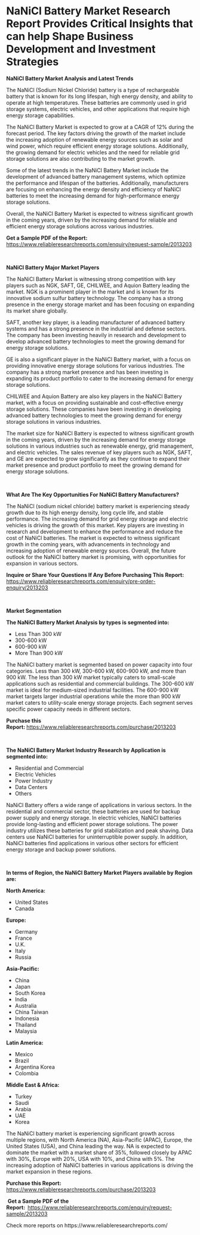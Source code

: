 <p><h1>NaNiCl Battery Market Research Report Provides Critical Insights that can help Shape Business Development and Investment Strategies</h1></p><p><strong>NaNiCl Battery Market Analysis and Latest Trends</strong></p>
<p><p>The NaNiCl (Sodium Nickel Chloride) battery is a type of rechargeable battery that is known for its long lifespan, high energy density, and ability to operate at high temperatures. These batteries are commonly used in grid storage systems, electric vehicles, and other applications that require high energy storage capabilities.</p><p>The NaNiCl Battery Market is expected to grow at a CAGR of 12% during the forecast period. The key factors driving the growth of the market include the increasing adoption of renewable energy sources such as solar and wind power, which require efficient energy storage solutions. Additionally, the growing demand for electric vehicles and the need for reliable grid storage solutions are also contributing to the market growth.</p><p>Some of the latest trends in the NaNiCl Battery Market include the development of advanced battery management systems, which optimize the performance and lifespan of the batteries. Additionally, manufacturers are focusing on enhancing the energy density and efficiency of NaNiCl batteries to meet the increasing demand for high-performance energy storage solutions.</p><p>Overall, the NaNiCl Battery Market is expected to witness significant growth in the coming years, driven by the increasing demand for reliable and efficient energy storage solutions across various industries.</p></p>
<p><strong>Get a Sample PDF of the Report:&nbsp;</strong> <a href="https://www.reliableresearchreports.com/enquiry/request-sample/2013203">https://www.reliableresearchreports.com/enquiry/request-sample/2013203</a></p>
<p>&nbsp;</p>
<p><strong>NaNiCl Battery Major Market Players</strong></p>
<p><p>The NaNiCl Battery Market is witnessing strong competition with key players such as NGK, SAFT, GE, CHILWEE, and Aquion Battery leading the market. NGK is a prominent player in the market and is known for its innovative sodium sulfur battery technology. The company has a strong presence in the energy storage market and has been focusing on expanding its market share globally.</p><p>SAFT, another key player, is a leading manufacturer of advanced battery systems and has a strong presence in the industrial and defense sectors. The company has been investing heavily in research and development to develop advanced battery technologies to meet the growing demand for energy storage solutions.</p><p>GE is also a significant player in the NaNiCl Battery market, with a focus on providing innovative energy storage solutions for various industries. The company has a strong market presence and has been investing in expanding its product portfolio to cater to the increasing demand for energy storage solutions.</p><p>CHILWEE and Aquion Battery are also key players in the NaNiCl Battery market, with a focus on providing sustainable and cost-effective energy storage solutions. These companies have been investing in developing advanced battery technologies to meet the growing demand for energy storage solutions in various industries.</p><p>The market size for NaNiCl Battery is expected to witness significant growth in the coming years, driven by the increasing demand for energy storage solutions in various industries such as renewable energy, grid management, and electric vehicles. The sales revenue of key players such as NGK, SAFT, and GE are expected to grow significantly as they continue to expand their market presence and product portfolio to meet the growing demand for energy storage solutions.</p></p>
<p>&nbsp;</p>
<p><strong>What Are The Key Opportunities For NaNiCl Battery Manufacturers?</strong></p>
<p><p>The NaNiCl (sodium nickel chloride) battery market is experiencing steady growth due to its high energy density, long cycle life, and stable performance. The increasing demand for grid energy storage and electric vehicles is driving the growth of this market. Key players are investing in research and development to enhance the performance and reduce the cost of NaNiCl batteries. The market is expected to witness significant growth in the coming years, with advancements in technology and increasing adoption of renewable energy sources. Overall, the future outlook for the NaNiCl battery market is promising, with opportunities for expansion in various sectors.</p></p>
<p><strong>Inquire or Share Your Questions If Any Before Purchasing This Report:</strong> <a href="https://www.reliableresearchreports.com/enquiry/pre-order-enquiry/2013203">https://www.reliableresearchreports.com/enquiry/pre-order-enquiry/2013203</a></p>
<p>&nbsp;</p>
<p><strong>Market Segmentation</strong></p>
<p><strong>The NaNiCl Battery Market Analysis by types is segmented into:</strong></p>
<p><ul><li>Less Than 300 kW</li><li>300-600 kW</li><li>600-900 kW</li><li>More Than 900 kW</li></ul></p>
<p><p>The NaNiCl battery market is segmented based on power capacity into four categories. Less than 300 kW, 300-600 kW, 600-900 kW, and more than 900 kW. The less than 300 kW market typically caters to small-scale applications such as residential and commercial buildings. The 300-600 kW market is ideal for medium-sized industrial facilities. The 600-900 kW market targets larger industrial operations while the more than 900 kW market caters to utility-scale energy storage projects. Each segment serves specific power capacity needs in different sectors.</p></p>
<p><strong>Purchase this Report:&nbsp;</strong><a href="https://www.reliableresearchreports.com/purchase/2013203">https://www.reliableresearchreports.com/purchase/2013203</a></p>
<p>&nbsp;</p>
<p><strong>The NaNiCl Battery Market Industry Research by Application is segmented into:</strong></p>
<p><ul><li>Residential and Commercial</li><li>Electric Vehicles</li><li>Power Industry</li><li>Data Centers</li><li>Others</li></ul></p>
<p><p>NaNiCl Battery offers a wide range of applications in various sectors. In the residential and commercial sector, these batteries are used for backup power supply and energy storage. In electric vehicles, NaNiCl batteries provide long-lasting and efficient power storage solutions. The power industry utilizes these batteries for grid stabilization and peak shaving. Data centers use NaNiCl batteries for uninterruptible power supply. In addition, NaNiCl batteries find applications in various other sectors for efficient energy storage and backup power solutions.</p></p>
<p>&nbsp;</p>
<p><strong>In terms of Region, the NaNiCl Battery Market Players available by Region are:</strong></p>
<p>
    <p> <strong> North America: </strong>
        <ul>
            <li>United States</li>
            <li>Canada</li>
        </ul>
        </p> 
    <p> <strong> Europe: </strong>
        <ul>
            <li>Germany</li>
            <li>France</li>
            <li>U.K.</li>
            <li>Italy</li>
            <li>Russia</li>
        </ul>
        </p> 
    <p> <strong> Asia-Pacific: </strong>
        <ul>
            <li>China</li>
            <li>Japan</li>
            <li>South Korea</li>
            <li>India</li>
            <li>Australia</li>
            <li>China Taiwan</li>
            <li>Indonesia</li>
            <li>Thailand</li>
            <li>Malaysia</li>
        </ul>
        </p> 
    <p> <strong> Latin America: </strong>
        <ul>
            <li>Mexico</li>
            <li>Brazil</li>
            <li>Argentina Korea</li>
            <li>Colombia</li>
        </ul>
        </p> 
    <p> <strong> Middle East & Africa: </strong>
        <ul>
            <li>Turkey</li>
            <li>Saudi</li>
            <li>Arabia</li>
            <li>UAE</li>
            <li>Korea</li>
        </ul>
    </p>
    </p>
<p><p>The NaNiCl battery market is experiencing significant growth across multiple regions, with North America (NA), Asia-Pacific (APAC), Europe, the United States (USA), and China leading the way. NA is expected to dominate the market with a market share of 35%, followed closely by APAC with 30%, Europe with 20%, USA with 10%, and China with 5%. The increasing adoption of NaNiCl batteries in various applications is driving the market expansion in these regions.</p></p>
<p><strong>Purchase this Report: </strong><a href="https://www.reliableresearchreports.com/purchase/2013203">https://www.reliableresearchreports.com/purchase/2013203</a></p>
<p>&nbsp;<strong>Get a Sample PDF of the Report:&nbsp;&nbsp;</strong><a href="https://www.reliableresearchreports.com/enquiry/request-sample/2013203">https://www.reliableresearchreports.com/enquiry/request-sample/2013203</a></p>
<p><strong></strong></p>
<p>Check more reports on https://www.reliableresearchreports.com/</p>